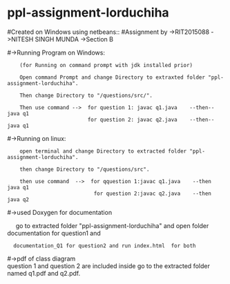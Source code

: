 # ppl-assignment-lorduchiha




#Created on Windows using netbeans:: 
#Assignment by ->RIT2015088
              ->NITESH SINGH MUNDA
              ->Section B





#->Running Program on Windows:
        
        (for Running on command prompt with jdk installed prior)
        
        Open command Prompt and change Directory to extraxted folder "ppl-assignment-lorduchiha".
        
        Then change Directory to "/questions/src/".
        
        Then use command -->  for question 1: javac q1.java    --then--   java q1
                              for question 2: javac q2.java    --then--    java q1
                                              



#->Running on linux:
        
        open terminal and change Directory to extracted folder "ppl-assignment-lorduchiha".
        
        then change Directory to "/questions/src".
        
        then use command  -->  for qquestion 1:javac q1.java    --then   java q1
                                for question 2:javac q2.java    --then   java q2
                              
                       
 
 
 #->used Doxygen for documentation 
 
 
      go to extracted folder "ppl-assignment-lorduchiha" and open folder documentation for question1 and
      
      documentation_Q1 for question2 and run index.html  for both
  
 
 
 #->pdf of class diagram  
                      question 1 and question 2 are included inside go to the extracted folder named q1.pdf and q2.pdf.
                              
                              
                              
                              
                              
                              
             
